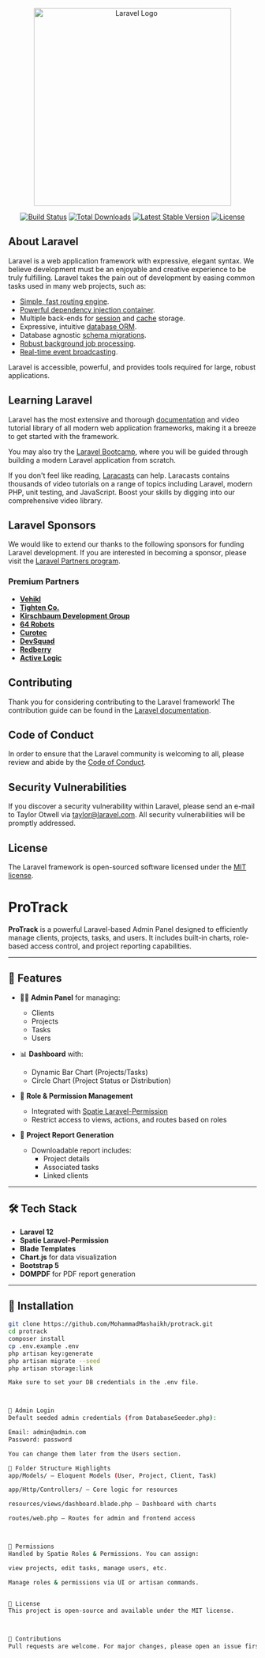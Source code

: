 <p align="center"><a href="https://laravel.com" target="_blank"><img src="https://raw.githubusercontent.com/laravel/art/master/logo-lockup/5%20SVG/2%20CMYK/1%20Full%20Color/laravel-logolockup-cmyk-red.svg" width="400" alt="Laravel Logo"></a></p>

<p align="center">
<a href="https://github.com/laravel/framework/actions"><img src="https://github.com/laravel/framework/workflows/tests/badge.svg" alt="Build Status"></a>
<a href="https://packagist.org/packages/laravel/framework"><img src="https://img.shields.io/packagist/dt/laravel/framework" alt="Total Downloads"></a>
<a href="https://packagist.org/packages/laravel/framework"><img src="https://img.shields.io/packagist/v/laravel/framework" alt="Latest Stable Version"></a>
<a href="https://packagist.org/packages/laravel/framework"><img src="https://img.shields.io/packagist/l/laravel/framework" alt="License"></a>
</p>

## About Laravel

Laravel is a web application framework with expressive, elegant syntax. We believe development must be an enjoyable and creative experience to be truly fulfilling. Laravel takes the pain out of development by easing common tasks used in many web projects, such as:

- [Simple, fast routing engine](https://laravel.com/docs/routing).
- [Powerful dependency injection container](https://laravel.com/docs/container).
- Multiple back-ends for [session](https://laravel.com/docs/session) and [cache](https://laravel.com/docs/cache) storage.
- Expressive, intuitive [database ORM](https://laravel.com/docs/eloquent).
- Database agnostic [schema migrations](https://laravel.com/docs/migrations).
- [Robust background job processing](https://laravel.com/docs/queues).
- [Real-time event broadcasting](https://laravel.com/docs/broadcasting).

Laravel is accessible, powerful, and provides tools required for large, robust applications.

## Learning Laravel

Laravel has the most extensive and thorough [documentation](https://laravel.com/docs) and video tutorial library of all modern web application frameworks, making it a breeze to get started with the framework.

You may also try the [Laravel Bootcamp](https://bootcamp.laravel.com), where you will be guided through building a modern Laravel application from scratch.

If you don't feel like reading, [Laracasts](https://laracasts.com) can help. Laracasts contains thousands of video tutorials on a range of topics including Laravel, modern PHP, unit testing, and JavaScript. Boost your skills by digging into our comprehensive video library.

## Laravel Sponsors

We would like to extend our thanks to the following sponsors for funding Laravel development. If you are interested in becoming a sponsor, please visit the [Laravel Partners program](https://partners.laravel.com).

### Premium Partners

- **[Vehikl](https://vehikl.com)**
- **[Tighten Co.](https://tighten.co)**
- **[Kirschbaum Development Group](https://kirschbaumdevelopment.com)**
- **[64 Robots](https://64robots.com)**
- **[Curotec](https://www.curotec.com/services/technologies/laravel)**
- **[DevSquad](https://devsquad.com/hire-laravel-developers)**
- **[Redberry](https://redberry.international/laravel-development)**
- **[Active Logic](https://activelogic.com)**

## Contributing

Thank you for considering contributing to the Laravel framework! The contribution guide can be found in the [Laravel documentation](https://laravel.com/docs/contributions).

## Code of Conduct

In order to ensure that the Laravel community is welcoming to all, please review and abide by the [Code of Conduct](https://laravel.com/docs/contributions#code-of-conduct).

## Security Vulnerabilities

If you discover a security vulnerability within Laravel, please send an e-mail to Taylor Otwell via [taylor@laravel.com](mailto:taylor@laravel.com). All security vulnerabilities will be promptly addressed.

## License

The Laravel framework is open-sourced software licensed under the [MIT license](https://opensource.org/licenses/MIT).

# ProTrack

**ProTrack** is a powerful Laravel-based Admin Panel designed to efficiently manage clients, projects, tasks, and users. It includes built-in charts, role-based access control, and project reporting capabilities.

---

## 🚀 Features

- 🧑‍💼 **Admin Panel** for managing:
  - Clients
  - Projects
  - Tasks
  - Users

- 📊 **Dashboard** with:
  - Dynamic Bar Chart (Projects/Tasks)
  - Circle Chart (Project Status or Distribution)

- 🔐 **Role & Permission Management**
  - Integrated with [Spatie Laravel-Permission](https://spatie.be/docs/laravel-permission)
  - Restrict access to views, actions, and routes based on roles

- 📝 **Project Report Generation**
  - Downloadable report includes:
    - Project details
    - Associated tasks
    - Linked clients

---

## 🛠️ Tech Stack

- **Laravel 12**
- **Spatie Laravel-Permission**
- **Blade Templates**
- **Chart.js** for data visualization
- **Bootstrap 5**
- **DOMPDF** for PDF report generation

---

## 🔧 Installation

```bash
git clone https://github.com/MohammadMashaikh/protrack.git
cd protrack
composer install
cp .env.example .env
php artisan key:generate
php artisan migrate --seed
php artisan storage:link

Make sure to set your DB credentials in the .env file.



👤 Admin Login
Default seeded admin credentials (from DatabaseSeeder.php):

Email: admin@admin.com
Password: password

You can change them later from the Users section.

📁 Folder Structure Highlights
app/Models/ — Eloquent Models (User, Project, Client, Task)

app/Http/Controllers/ — Core logic for resources

resources/views/dashboard.blade.php — Dashboard with charts

routes/web.php — Routes for admin and frontend access



🧩 Permissions
Handled by Spatie Roles & Permissions. You can assign:

view projects, edit tasks, manage users, etc.

Manage roles & permissions via UI or artisan commands.


📄 License
This project is open-source and available under the MIT license.



🙌 Contributions
Pull requests are welcome. For major changes, please open an issue first.






